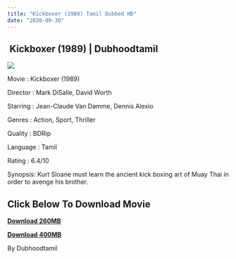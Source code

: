 ```yaml
---
title: "Kickboxer (1989) Tamil Dubbed HD"
date: "2020-09-30"
---
```


##  Kickboxer (1989) | Dubhoodtamil

[![](https://1.bp.blogspot.com/-XgGmT8LTDOQ/X3RW4wqvsNI/AAAAAAAACoI/-9zqzg7s2r0w8TbHa_h0aVjpCLxyaaVlgCNcBGAsYHQ/w333-h514/h.jpg)](https://1.bp.blogspot.com/-XgGmT8LTDOQ/X3RW4wqvsNI/AAAAAAAACoI/-9zqzg7s2r0w8TbHa_h0aVjpCLxyaaVlgCNcBGAsYHQ/s1500/h.jpg)

Movie : Kickboxer (1989) 

Director : Mark DiSalle, David Worth 

Starring : Jean-Claude Van Damme, Dennis Alexio 

Genres : Action, Sport, Thriller 

Quality : BDRip 

Language : Tamil 

Rating : 6.4/10 

Synopsis: Kurt Sloane must learn the ancient kick boxing art of Muay Thai in order to avenge his brother.

## **Click Below To Download Movie**

**[Download 260MB](https://oncehelp.com/kick-boxer-1)**

**[Download 400MB](https://oncehelp.com/kick-boxer-2)**

By Dubhoodtamil
